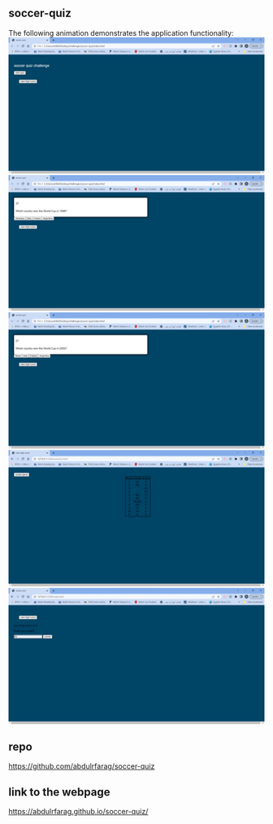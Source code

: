 ## soccer-quiz

The following animation demonstrates the application functionality:
![A user clicks through an interactive coding quiz, then enters initials to save the high score before resetting and starting over.](./Assets/img/Screenshot%202023-01-28%20160522.png)
![](./Assets/img/Screenshot%202023-01-28%20160548.png)
![](./Assets/img/Screenshot%202023-01-28%20160606.png)
![](./Assets/img/Screenshot%202023-01-28%20162451.png)
![](./Assets/img/Screenshot%202023-01-28%20162531.png)

## repo
https://github.com/abdulrfarag/soccer-quiz


## link to the webpage 
https://abdulrfarag.github.io/soccer-quiz/
